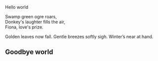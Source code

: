 Hello world



Swamp green ogre roars,  
Donkey's laughter fills the air,  
Fiona, love's prize.



Golden leaves now fall.
Gentle breezes softly sigh.
Winter’s near at hand.
## Goodbye world